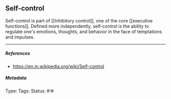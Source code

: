 ## Self-control # 

Self-control is part of [[Inhibitory control]], one of the core [[executive functions]]. Defined more independently, self-control is the ability to regulate one's emotions, thoughts, and behavior in the face of temptations and impulses.

___

##### References

- https://en.m.wikipedia.org/wiki/Self-control

##### Metadata

Type: 
Tags:
Status: #☀️ 